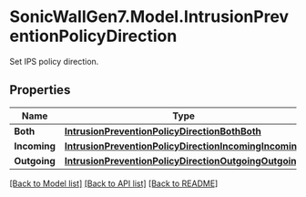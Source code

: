 # SonicWallGen7.Model.IntrusionPreventionPolicyDirection
Set IPS policy direction.

## Properties

Name | Type | Description | Notes
------------ | ------------- | ------------- | -------------
**Both** | [**IntrusionPreventionPolicyDirectionBothBoth**](IntrusionPreventionPolicyDirectionBothBoth.md) |  | [optional] 
**Incoming** | [**IntrusionPreventionPolicyDirectionIncomingIncoming**](IntrusionPreventionPolicyDirectionIncomingIncoming.md) |  | [optional] 
**Outgoing** | [**IntrusionPreventionPolicyDirectionOutgoingOutgoing**](IntrusionPreventionPolicyDirectionOutgoingOutgoing.md) |  | [optional] 

[[Back to Model list]](../README.md#documentation-for-models) [[Back to API list]](../README.md#documentation-for-api-endpoints) [[Back to README]](../README.md)

